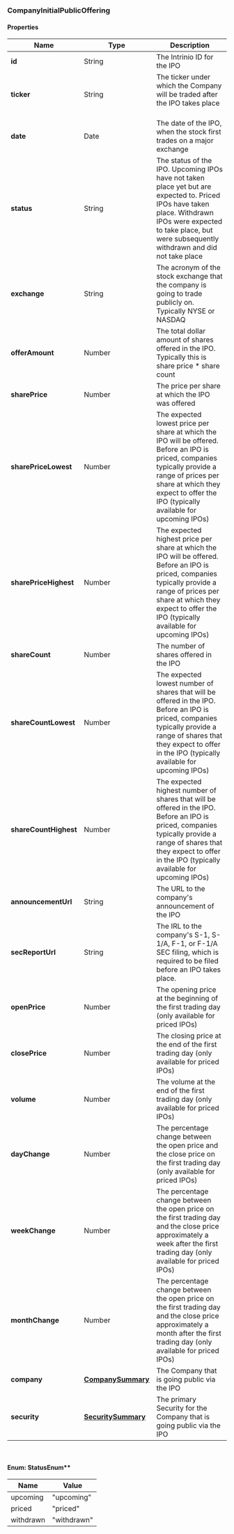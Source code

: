 
[//]: # (CLASS:CompanyInitialPublicOffering)

[//]: # (KIND:object)

### CompanyInitialPublicOffering

#### Properties

[//]: # (START_DEFINITION)

Name | Type | Description
------------ | ------------- | -------------
**id** | String | The Intrinio ID for the IPO &nbsp;
**ticker** | String | The ticker under which the Company will be traded after the IPO takes place &nbsp;
**date** | Date | The date of the IPO, when the stock first trades on a major exchange &nbsp;
**status** | String | The status of the IPO. Upcoming IPOs have not taken place yet but are expected to. Priced IPOs have taken place. Withdrawn IPOs were expected to take place, but were subsequently withdrawn and did not take place &nbsp;
**exchange** | String | The acronym of the stock exchange that the company is going to trade publicly on. Typically NYSE or NASDAQ &nbsp;
**offerAmount** | Number | The total dollar amount of shares offered in the IPO. Typically this is share price * share count &nbsp;
**sharePrice** | Number | The price per share at which the IPO was offered &nbsp;
**sharePriceLowest** | Number | The expected lowest price per share at which the IPO will be offered. Before an IPO is priced, companies typically provide a range of prices per share at which they expect to offer the IPO (typically available for upcoming IPOs) &nbsp;
**sharePriceHighest** | Number | The expected highest price per share at which the IPO will be offered. Before an IPO is priced, companies typically provide a range of prices per share at which they expect to offer the IPO (typically available for upcoming IPOs) &nbsp;
**shareCount** | Number | The number of shares offered in the IPO &nbsp;
**shareCountLowest** | Number | The expected lowest number of shares that will be offered in the IPO. Before an IPO is priced, companies typically provide a range of shares that they expect to offer in the IPO (typically available for upcoming IPOs) &nbsp;
**shareCountHighest** | Number | The expected highest number of shares that will be offered in the IPO. Before an IPO is priced, companies typically provide a range of shares that they expect to offer in the IPO (typically available for upcoming IPOs) &nbsp;
**announcementUrl** | String | The URL to the company&#39;s announcement of the IPO &nbsp;
**secReportUrl** | String | The IRL to the company&#39;s S-1, S-1/A, F-1, or F-1/A SEC filing, which is required to be filed before an IPO takes place. &nbsp;
**openPrice** | Number | The opening price at the beginning of the first trading day (only available for priced IPOs) &nbsp;
**closePrice** | Number | The closing price at the end of the first trading day (only available for priced IPOs) &nbsp;
**volume** | Number | The volume at the end of the first trading day (only available for priced IPOs) &nbsp;
**dayChange** | Number | The percentage change between the open price and the close price on the first trading day (only available for priced IPOs) &nbsp;
**weekChange** | Number | The percentage change between the open price on the first trading day and the close price approximately a week after the first trading day (only available for priced IPOs) &nbsp;
**monthChange** | Number | The percentage change between the open price on the first trading day and the close price approximately a month after the first trading day (only available for priced IPOs) &nbsp;
**company** | [**CompanySummary**](CompanySummary.md) | The Company that is going public via the IPO &nbsp;
**security** | [**SecuritySummary**](SecuritySummary.md) | The primary Security for the Company that is going public via the IPO &nbsp;

[//]: # (END_DEFINITION)


[//]: # (CONTAINED_CLASS:CompanySummary)


[//]: # (CONTAINED_CLASS:SecuritySummary)



<br/>

#### Enum: StatusEnum**

Name | Value
---- | -----
upcoming | &quot;upcoming&quot;
priced | &quot;priced&quot;
withdrawn | &quot;withdrawn&quot;




